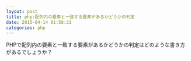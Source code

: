 ```yaml
---
layout: post
title: php:配列内の要素と一致する要素があるかどうかの判定
date: 2015-04-14 01:58:21
categories: php
---
```

<p>PHPで配列内の要素と一致する要素があるかどうかの判定はどのような書き方があるでしょうか？</p>

